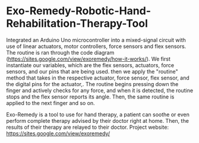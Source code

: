 # Exo-Remedy-Robotic-Hand-Rehabilitation-Therapy-Tool
Integrated an Arduino Uno microcontroller into a mixed-signal circuit with use of linear actuators, motor controllers, force sensors and flex sensors. 
The routine is ran through the code diagram (https://sites.google.com/view/exoremedy/how-it-works/). We first instantiate our variables, which are the flex sensors, actuators, force sensors, and our pins that are being used. then we apply the "routine" method that takes in the respective actuator, force sensor, flex sensor, and the digital pins for the actuator,. The routine begins pressing down the finger and actively checks for any force, and when it is detected, the routine stops and the flex sensor reports its angle. Then, the same routine is applied to the next finger and so on.

Exo-Remedy is a tool to use for hand therapy, a patient can soothe or even perform complete therapy advised by their doctor right at home. Then, the results of their therapy are relayed to their doctor. 
Project website: https://sites.google.com/view/exoremedy/
